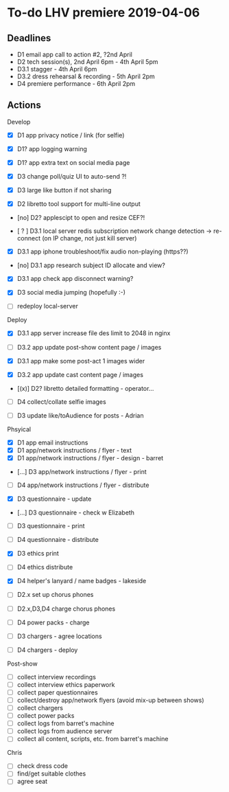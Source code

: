 # To-do LHV premiere 2019-04-06

## Deadlines

- D1 email app call to action #2, ?2nd April
- D2 tech session(s), 2nd April 6pm - 4th April 5pm
- D3.1 stagger - 4th April 6pm
- D3.2 dress rehearsal & recording - 5th April 2pm
- D4 premiere performance - 6th April 2pm

## Actions

Develop

- [x] D1 app privacy notice / link (for selfie)
- [x] D1? app logging warning
- [x] D1? app extra text on social media page 

- [x] D3 change poll/quiz UI to auto-send ?!
- [x] D3 large like button if not sharing

- [x] D2 libretto tool support for multi-line output

- [no] D2? applescipt to open and resize CEF?!

- [ ? ] D3.1 local server redis subscription network change detection -> re-connect (on IP change, not just kill server)

- [x] D3.1 app iphone troubleshoot/fix audio non-playing (https??)
- [no] D3.1 app research subject ID allocate and view?
- [x] D3.1 app check app disconnect warning?

- [x] D3 social media jumping (hopefully :-)
- [ ] redeploy local-server

Deploy

- [x] D3.1 app server increase file des limit to 2048 in nginx

- [ ] D3.2 app update post-show content page / images

- [x] D3.1 app make some post-act 1 images wider
- [x] D3.2 app update cast content page / images

- [(x)] D2? libretto detailed formatting - operator...

- [ ] D4 collect/collate selfie images

- [ ] D3 update like/toAudience for posts - Adrian

Phsyical

- [x] D1 app email instructions
- [x] D1 app/network instructions / flyer - text
- [x] D1 app/network instructions / flyer - design - barret
- [...] D3 app/network instructions / flyer - print
- [ ] D4 app/network instructions / flyer - distribute

- [x] D3 questionnaire - update
- [...] D3 questionnaire - check w Elizabeth
- [ ] D3 questionnaire - print
- [ ] D4 questionnaire - distribute

- [x] D3 ethics print
- [ ] D4 ethics distribute

- [x] D4 helper's lanyard / name badges - lakeside

- [ ] D2.x set up chorus phones
- [ ] D2.x,D3,D4 charge chorus phones
- [ ] D4 power packs - charge
- [ ] D3 chargers - agree locations
- [ ] D4 chargers - deploy

Post-show

- [ ] collect interview recordings
- [ ] collect interview ethics paperwork
- [ ] collect paper questionnaires
- [ ] collect/destroy app/network flyers (avoid mix-up between shows)
- [ ] collect chargers
- [ ] collect power packs
- [ ] collect logs from barret's machine
- [ ] collect logs from audience server
- [ ] collect all content, scripts, etc. from barret's machine

Chris

- [ ] check dress code
- [ ] find/get suitable clothes
- [ ] agree seat
